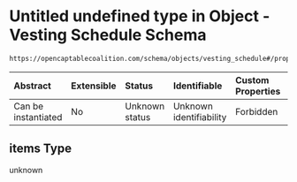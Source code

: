 # Untitled undefined type in Object - Vesting Schedule Schema

```txt
https://opencaptablecoalition.com/schema/objects/vesting_schedule#/properties/schedule_driven_vesting_conditions/items
```



| Abstract            | Extensible | Status         | Identifiable            | Custom Properties | Additional Properties | Access Restrictions | Defined In                                                                                              |
| :------------------ | :--------- | :------------- | :---------------------- | :---------------- | :-------------------- | :------------------ | :------------------------------------------------------------------------------------------------------ |
| Can be instantiated | No         | Unknown status | Unknown identifiability | Forbidden         | Allowed               | none                | [VestingSchedule.schema.json*](../flattened_schemas/VestingSchedule.schema.json "open original schema") |

## items Type

unknown
